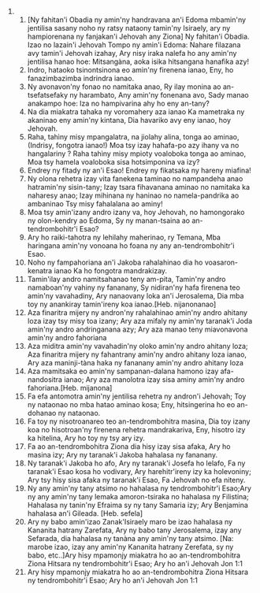 <ol>
  <li>
    <ol>
      <li>[Ny fahitan'i Obadia ny amin'ny handravana an'i Edoma mbamin'ny jentilisa sasany noho ny ratsy nataony tamin'ny Isiraely, ary ny hampiorenana ny fanjakan'i Jehovah any Ziona] Ny fahitan'i Obadia. Izao no lazain'i Jehovah Tompo ny amin'i Edoma: Nahare filazana avy tamin'i Jehovah izahay, Ary nisy iraka nalefa ho any amin'ny jentilisa hanao hoe: Mitsangàna, aoka isika hitsangana hanafika azy!</li>
      <li>Indro, hataoko tsinontsinona eo amin'ny firenena ianao, Eny, ho fanazimbazimba indrindra ianao.</li>
      <li>Ny avonavon'ny fonao no namitaka anao, Ry ilay monina ao an-tsefatsefaky ny harambato, Any amin'ny fonenana avo, Sady manao anakampo hoe: Iza no hampivarina ahy ho eny an-tany?</li>
      <li>Na dia miakatra tahaka ny voromahery aza ianao Ka mametraka ny akaninao eny amin'ny kintana, Dia havariko avy eny ianao, hoy Jehovah.</li>
      <li>Raha, tahìny misy mpangalatra, na jiolahy alina, tonga ao aminao, (Indrisy, fongotra ianao!) Moa tsy izay hahafa-po azy ihany va no hangalariny ? Raha tahìny misy mpioty voaloboka tonga ao aminao, Moa tsy hamela voaloboka sisa hotsimponina va izy?</li>
      <li>Endrey ny fitady ny an'i Esao! Endrey ny fikatsaka ny hareny miafina!</li>
      <li>Ny olona rehetra izay vita fanekena taminao no nampandeha anao hatramin'ny sisin-tany; Izay tsara fihavanana aminao no namitaka ka naharesy anao; Izay mihinana ny haninao no namela-pandrika ao ambaninao Tsy misy fahalalana ao aminy!</li>
      <li>Moa tsy amin'izany andro izany va, hoy Jehovah, no hamongorako ny olon-kendry ao Edoma, Sy ny manan-tsaina ao an-tendrombohitr'i Esao?</li>
      <li>Ary ho raiki-tahotra ny lehilahy maherinao, ry Temana, Mba haringana amin'ny vonoana ho foana ny any an-tendrombohitr'i Esao.</li>
      <li>Noho ny fampahoriana an'i Jakoba rahalahinao dia ho voasaron-kenatra ianao Ka ho fongotra mandrakizay.</li>
      <li>Tamin'ilay andro namitsahanao teny am-pita, Tamin'ny andro namaboan'ny vahiny ny fananany, Sy nidiran'ny hafa firenena teo amin'ny vavahadiny, Ary nanaovany loka an'i Jerosalema, Dia mba toy ny anankiray tamin'ireny koa ianao.[Heb. nijanonanao]</li>
      <li>Aza finaritra mijery ny andron'ny rahalahinao amin'ny andro ahitany loza izay tsy misy toa izany; Ary aza mifaly ny amin'ny taranak'i Joda amin'ny andro andringanana azy; Ary aza manao teny miavonavona amin'ny andro fahoriana</li>
      <li>Aza miditra amin'ny vavahadin'ny oloko amin'ny andro ahitany loza; Aza finaritra mijery ny fahantrany amin'ny andro ahitany loza ianao, Ary aza maninji-tàna haka ny fananany amin'ny andro ahitany loza</li>
      <li>Aza mamitsaka eo amin'ny sampanan-dalana hamono izay afa-nandositra ianao; Ary aza manolotra izay sisa aminy amin'ny andro fahoriana.[Heb. mijanona]</li>
      <li>Fa efa antomotra amin'ny jentilisa rehetra ny andron'i Jehovah; Toy ny nataonao no mba hatao aminao kosa; Eny, hitsingerina ho eo an-dohanao ny nataonao.</li>
      <li>Fa toy ny nisotroanareo teo an-tendrombohitra masina, Dia toy izany koa no hisotroan'ny firenena rehetra mandrakariva, Eny, hisotro izy ka hitelina, Ary ho toy ny tsy ary izy.</li>
      <li>Fa ao an-tendrombohitra Ziona dia hisy izay sisa afaka, Ary ho masina izy; Ary ny taranak'i Jakoba hahalasa ny fananany.</li>
      <li>Ny taranak'i Jakoba ho afo, Ary ny taranak'i Josefa ho lelafo, Fa ny taranak'i Esao kosa ho vodivary, Ary harehitr'ireny izy ka holevoniny; Ary tsy hisy sisa afaka ny taranak'i Esao, Fa Jehovah no efa niteny.</li>
      <li>Ny any amin'ny tany atsimo no hahalasa ny tendrombohitr'i Esao;Ary ny any amin'ny tany lemaka amoron-tsiraka no hahalasa ny Filistina; Hahalasa ny tanin'ny Efraima sy ny tany Samaria izy; Ary Benjamina hahalasa an'i Gileada. [Heb. sefela]</li>
      <li>Ary ny babo amin'izao Zanak'Isiraely maro be izao hahalasa ny Kananita hatrany Zarefata, Ary ny babo tany Jerosalema, izay any Sefarada, dia hahalasa ny tanàna any amin'ny tany atsimo. [Na: marobe izao, izay any amin'ny Kananita hatrany Zerefata, sy ny babo, etc..]Ary hisy mpamonjy miakatra ho ao an-tendrombohitra Ziona Hitsara ny tendrombohitr'i Esao; Ary ho an'i Jehovah Jon 1:1</li>
      <li>Ary hisy mpamonjy miakatra ho ao an-tendrombohitra Ziona Hitsara ny tendrombohitr'i Esao; Ary ho an'i Jehovah Jon 1:1</li>
    </ol>
  </li>
</ol>